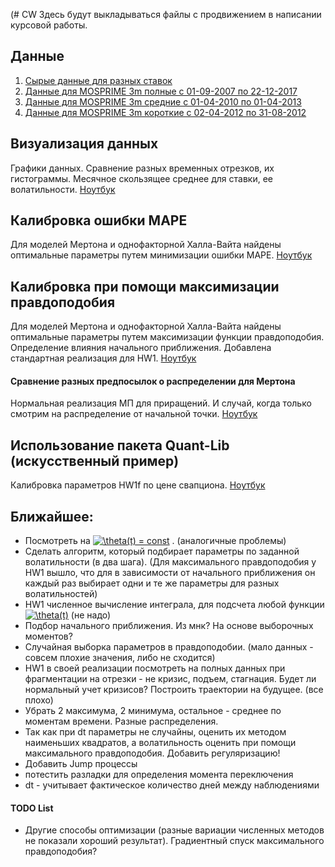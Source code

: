  (# CW
Здесь будут выкладываться файлы с продвижением в написании курсовой работы.
## Данные
1) [Сырые данные для разных ставок](https://github.com/DESimakov/CW/blob/master/mosprime.csv) 
2) [Данные для MOSPRIME 3m полные с 01-09-2007 по 22-12-2017](https://github.com/DESimakov/CW/blob/master/mosprime3m.csv)
3) [Данные для MOSPRIME 3m средние с 01-04-2010 по 01-04-2013](https://github.com/DESimakov/CW/blob/master/mosprime3m_between.csv)
4) [Данные для MOSPRIME 3m короткие с 02-04-2012 по 31-08-2012](https://github.com/DESimakov/CW/blob/master/mosprime3m_short.csv)
## Визуализация данных
Графики данных. Сравнение разных временных отрезков, их гистограммы. Месячное скользящее среднее для ставки, ее волатильности. [Ноутбук](https://github.com/DESimakov/CW/blob/master/CW_data_and_visualisation.ipynb) 
## Калибровка ошибки MAPE
Для моделей Мертона и однофакторной Халла-Вайта найдены оптимальные параметры путем минимизации ошибки MAPE. [Ноутбук](https://github.com/DESimakov/CW/blob/master/CWm-calibration_MAPE.ipynb)
## Калибровка при помощи максимизации правдоподобия
Для моделей Мертона и однофакторной Халла-Вайта найдены оптимальные параметры путем максимизации функции правдоподобия. Определение влияния начального приближения. Добавлена стандартная реализация для HW1. [Ноутбук](https://github.com/DESimakov/CW/blob/master/CWm-calibration_ML.ipynb)
#### Сравнение разных предпосылок о распределении для Мертона
Нормальная реализация МП для приращений. И случай, когда только смотрим на распределение от начальной точки. [Ноутбук](https://github.com/DESimakov/CW/blob/master/CW-ML-Merton_cal.ipynb)
## Использование пакета Quant-Lib (искусственный пример)
Калибровка параметров HW1f по цене свапциона. [Ноутбук](https://github.com/DESimakov/CW/blob/master/CW_QuantLib.ipynb)
## Ближайшее:
* Посмотреть на <a href="https://www.codecogs.com/eqnedit.php?latex=\theta(t)&space;=&space;const" target="_blank"><img src="https://latex.codecogs.com/gif.latex?\theta(t)&space;=&space;const" title="\theta(t) = const" /></a> . (аналогичные проблемы)
* Сделать алгоритм, который подбирает параметры по заданной волатильности (в два шага). (Для максимального правдоподобия у HW1 вышло, что для в зависимости от начального приближения он каждый раз выбирает одни и те же параметры для разных волатильностей)
* HW1 численное вычисление интеграла, для подсчета любой функции <a href="https://www.codecogs.com/eqnedit.php?latex=\theta(t)&space;=&space;const" target="_blank"><img src="https://latex.codecogs.com/gif.latex?\theta(t)" title="\theta(t)" /></a>  (не надо)
* Подбор начального приближения. Из мнк? На основе выборочных моментов?
* Случайная выборка параметров в правдоподобии. (мало данных - совсем плохие значения, либо не сходится)
* HW1 в своей реализации посмотреть на полных данных при фрагментации на отрезки - не кризис, подъем, стагнация. Будет ли нормальный учет  кризисов? Построить траектории на будущее. (все плохо)
* Убрать 2 максимума, 2 минимума, остальное - среднее по моментам времени. Разные распределения.
* Так как при dt параметры не случайны, оценить их методом наименьших квадратов, а волатильность оценить при помощи максимального правдоподобия. Добавить регуляризацию! 
* Добавить Jump процессы
* потестить разладки для определения момента переключения
* dt - учитывает фактическое количество дней между наблюдениями

#### TODO List
* Другие способы оптимизации (разные вариации численных методов не показали хороший результат). Градиентный спуск максимального правдоподобия?
